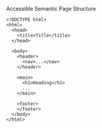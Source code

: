 Accessible Semantic Page Structure

```
<!DOCTYPE html>
<html>
  <head>
    <title>Title</title>
  </head>

  <body>
    <header>
      <nav>...</nav>
    </header>

    <main>
      <h1>Heading</h1>
      ...
    </main>

    <footer>
    </footer>
  </body>
</html>
```